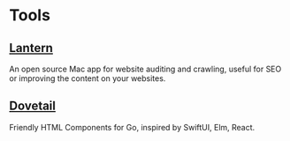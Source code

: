 # Tools

## [Lantern](/tools/lantern/)

An open source Mac app for website auditing and crawling, useful for SEO or improving the content on your websites.

## [Dovetail](/tools/dovetail/)

Friendly HTML Components for Go, inspired by SwiftUI, Elm, React.
